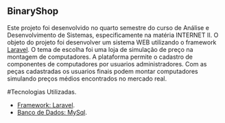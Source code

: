 

## BinaryShop

Este projeto foi desenvolvido no quarto semestre do curso de Análise e Desenvolvimento de Sistemas, especificamente na matéria INTERNET II. O objeto do projeto foi desenvolver um sistema WEB utilizando o framework <a href='https://laravel.com'>Laravel</a>. O tema de escolha foi uma loja de simulação de preço na montagem de computadores. A plataforma permite o cadastro de componentes de computadores por usuarios administradores. Com as peças cadastradas os usuarios finais podem montar computadores simulando preços médios encontrados no mercado real.

#Tecnologias Utilizadas.
- [Framework: Laravel](https://laravel.com).
- [Banco de Dados: MySql](https://www.mysql.com/).


